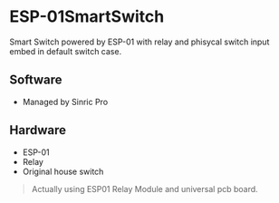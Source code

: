 # ESP-01SmartSwitch

Smart Switch powered by ESP-01 with relay and phisycal switch input embed in default switch case.

## Software

 - Managed by Sinric Pro

## Hardware
- ESP-01
- Relay
- Original house switch

> Actually using ESP01 Relay Module and universal pcb board.
